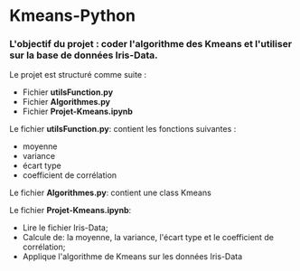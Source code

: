 # Kmeans-Python

### L'objectif du projet : coder l'algorithme des Kmeans et l'utiliser sur la base de données Iris-Data.
 
Le projet est structuré comme suite :
* Fichier __utilsFunction.py__
* Fichier __Algorithmes.py__
* Fichier __Projet-Kmeans.ipynb__

Le fichier __utilsFunction.py__: contient les fonctions suivantes :

* moyenne
* variance
* écart type
* coefficient de corrélation

Le fichier __Algorithmes.py__: contient une class Kmeans

Le fichier __Projet-Kmeans.ipynb__: 

* Lire le fichier Iris-Data;
* Calcule de: la moyenne, la variance, l'écart type et le coefficient de corrélation;
* Applique l'algorithme de Kmeans sur les données Iris-Data   
